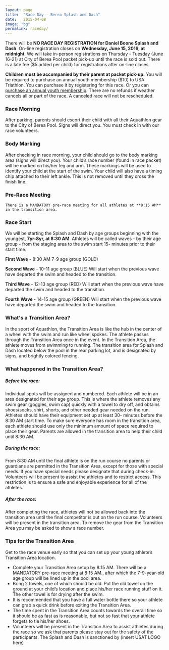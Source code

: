```yaml
---
layout: page
title:  "Race Day - Berea Splash and Dash"
date:   2015-04-08
image: "bg"
permalink: raceday/
---
```

There will be **NO RACE DAY REGISTRATION for Daniel Boone Splash and Dash**. On-line registration closes on **Wednesday, June 15, 2016, at midnight**. We will take in-person registrations on Thursday - Tuesday (June 16-21) at City of Berea Pool packet pick-up until the race is sold out. There is a late fee ($5 added per child) for registrations after on-line closes.

**Children must be accompanied by their parent at packet pick-up.**
You will be required to purchase an annual youth membership ($10) to USA Triathlon. You can purchase it by registering for this race. Or you can [purchase an annual youth membership](https://public.usatriathlon.org/). There are no refunds if weather cancels all or part of the race. A canceled race will not be rescheduled.

### Race Morning

After parking, parents should escort their child with all their Aquathlon gear to the City of Berea Pool. Signs will direct you. You must check in with our race volunteers.

### Body Marking

After checking in race morning, your child should go to the body marking area (signs will direct you). Your child’s race number (found in race packet) will be marked on his/her leg and arm. These markings will be used to identify your child at the start of the swim. Your child will also have a timing chip attached to their left ankle. This is not removed until they cross the finish line.

### Pre-Race Meeting
    There is a MANDATORY pre-race meeting for all athletes at **8:15 AM** in the transition area.

### Race Start
We will be starting the Splash and Dash by age groups beginning with the youngest, **7yr-8yr, at 8:30 AM**. Athletes will be called waves - by their age group - from the staging area to the swim start 15- minutes prior to their start time.

  **First Wave** - 8:30 AM 7-9 age group (GOLD)

  **Second Wave** - 10-11 age group (BLUE)
  Will start when the previous wave have departed the swim and headed to the transition.

  **Third Wave** - 12-13 age group (RED)
  Will start when the previous wave have departed the swim  and headed to the transition.

  **Fourth Wave** - 14-15 age group (GREEN)
  Will start when the previous wave have departed the swim and headed to the transition.

### What's a Transition Area?

In the sport of Aquathlon, the Transition Area is like the hub in the center of a wheel with the swim and run like wheel spokes. The athlete passes through the Transition Area once in the event. In the Transition Area, the athlete moves from swimming to running. The transition area for Splash and Dash located below the pool in the rear parking lot, and is designated by signs, and brightly colored fencing.

### What happened in the Transition Area?

##### Before the race:

Individual spots will be assigned and numbered. Each athlete will be in an area designated for their age group. This is where the athlete removes any swim gear (goggles, swim cap) quickly with a towel to dry off, and obtains shoes/socks, shirt, shorts, and other needed gear needed on the run. Athletes should have their equipment set up at least 30- minutes before the 8:30 AM start time. To make sure everyone has room in the transition area, each athlete should use only the minimum amount of space required to place their gear. Parents are allowed in the transition area to help their child until 8:30 AM.

##### During the race:

From 8:30 AM until the final athlete is on the run course no parents or guardians are permitted in the Transition Area, except for those with special needs. If you have special needs please designate that during check-in. Volunteers will be present to assist the athletes and to restrict access. This restriction is to ensure a safe and enjoyable experience for all of the athletes.

##### After the race:

After completing the race, athletes will not be allowed back into the transition area until the final competitor is out on the run course. Volunteers will be present in the transition area. To remove the gear from the Transition Area you may be asked to show a race number.

### Tips for the Transition Area
Get to the race venue early so that you can set up your young athlete’s Transition Area location.

- Complete your Transition Area setup by 8:15 AM. There will be a MANDATORY pre-race meeting at 8:15 AM., after which the 7-9-year-old age group will be lined up in the pool area.
- Bring 2 towels, one of which should be old. Put the old towel on the ground at your child’s location and place his/her race running stuff on it. The other towel is for drying after the swim.
- It is recommended that you have a full water bottle there so your athlete can grab a quick drink before exiting the Transition Area.
- The time spent in the Transition Area counts towards the overall time so it should be as fast as is reasonable, but not so fast that your athlete forgets to tie his/her shoes.
- Volunteers will be present in the Transition Area to assist athletes during the race so we ask that parents please stay out for the safety of the participants.
The Splash and Dash is sanctioned by (insert USAT LOGO here)
